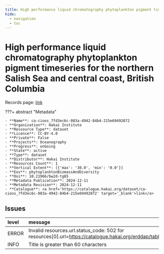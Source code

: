 ```yaml
---
title: High performance liquid chromatography phytoplankton pigment timeseries for the northern Salish Sea and central coast, British Columbia
hide:
  - navigation
  - toc
---
```


# High performance liquid chromatography phytoplankton pigment timeseries for the northern Salish Sea and central coast, British Columbia

Records page: <a href='https://catalogue.hakai.org/dataset/ca-cioos_7fd3ec6c-083a-4942-84b4-215e69492072' target='_blank'>link</a>

???+ abstract "Metadata"

    - **Name**: ca-cioos_7fd3ec6c-083a-4942-84b4-215e69492072 
    - **Organization**: Hakai Institute 
    - **Ressource Type**: dataset 
    - **Licence**: CC-BY-4.0 
    - **Private**: False 
    - **Projects**: Oceanography 
    - **Progress**: onGoing 
    - **State**: active 
    - **Type**: dataset 
    - **Distributor**: Hakai Institute 
    - **Resources Count**: 1 
    - **Vertical Extent**: [{'max': '30.0', 'min': '0.0'}] 
    - **Eov**: phytoplanktonBiomassAndDiversity 
    - **Doi**: 10.21966/bw2d-tg65 
    - **Metadata Publication**: 2024-12-11 
    - **Metadata Revision**: 2024-12-11 
    - **Catalogue**: <a href='https://catalogue.hakai.org/dataset/ca-cioos_7fd3ec6c-083a-4942-84b4-215e69492072' target='_blank'>link</a> 

<div id='map'></div>




## Issues
| level   | message                                                                                                                        |
|:--------|:-------------------------------------------------------------------------------------------------------------------------------|
| ERROR   | Invalid resources.url.status_code: 502 for resources[0].url=https://catalogue.hakai.org/erddap/tabledap/HakaiHPLCResearch.html |
| INFO    | Title is greater than 60 characters                                                                                            |


<script>
   document.addEventListener("DOMContentLoaded", function() {
    var map = L.map('map').setView([51.505, -125.09], 5);
    L.tileLayer('https://tile.openstreetmap.org/{z}/{x}/{y}.png', {
        maxZoom: 19,
        attribution: '&copy; <a href="http://www.openstreetmap.org/copyright">OpenStreetMap</a>'
    }).addTo(map);
    var geojsonFeature = {
        "type": "Feature",
        "properties": {
            "name" : "High performance liquid chromatography phytoplankton pigment timeseries for the northern Salish Sea and central coast, British Columbia"
        },
        "geometry": {'type': 'Polygon', 'coordinates': [[[-128.5, 52.27], [-127.4, 52.21], [-127.2, 51.66], [-125.6, 51.13], [-124.8, 50.96], [-124.1, 50.43], [-124.7, 49.98], [-124.9, 49.8], [-126.7, 50.45], [-128.1, 51.37], [-128.4, 51.69], [-128.5, 52.27]]]}
    }
    L.geoJSON(geojsonFeature).addTo(map);
   })
</script>